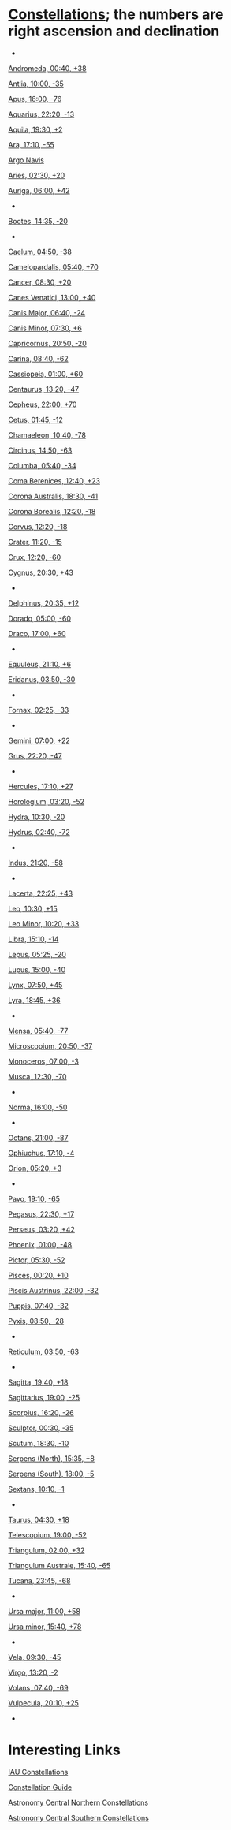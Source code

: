 [Constellations](http://www.handprint.com/ASTRO/connames.html); the numbers are right ascension and declination
===
-

[Andromeda,            00:40, +38](http://www.google.com/imgres?newwindow=1&biw=1024&bih=649&tbs=isz:l&tbm=isch&tbnid=osnYJa_N1dsB-M:&imgrefurl=http://commons.wikimedia.org/wiki/File:Andromeda_constellation_map.png&docid=n2eZJvIKQFe1HM&imgurl=http://upload.wikimedia.org/wikipedia/commons/thumb/5/59/Andromeda_constellation_map.png/1024px-Andromeda_constellation_map.png&w=1024&h=1024&ei=HLsFUqWRDunkyQGxm4DoAQ&zoom=1&ved=1t:3588,r:0,s:0,i:80&iact=rc&page=1&tbnh=197&tbnw=197&start=0&ndsp=15&tx=102&ty=59)

[Antlia,               10:00, -35](http://www.google.com/imgres?newwindow=1&biw=1024&bih=649&tbs=isz:l&tbm=isch&tbnid=NnDEXGx92hNFQM:&imgrefurl=https://commons.wikimedia.org/wiki/File:Antlia_constellation_map.png&docid=e85SWNzLSHO8LM&imgurl=https://upload.wikimedia.org/wikipedia/commons/5/5e/Antlia_constellation_map.png&w=2559&h=2269&ei=zLsFUtmGGLHlyAHC8IBo&zoom=1&ved=1t:3588,r:0,s:0,i:80&iact=rc&page=1&tbnh=186&tbnw=210&start=0&ndsp=14&tx=83&ty=73) 

[Apus,                 16:00, -76](http://www.google.com/imgres?newwindow=1&biw=1024&bih=649&tbs=isz:l&tbm=isch&tbnid=h5ur1cjEtVRQ3M:&imgrefurl=http://commons.wikimedia.org/wiki/File:Apus_constellation_map.png&docid=ilTgdQ5Dzp2r_M&imgurl=http://upload.wikimedia.org/wikipedia/commons/9/94/Apus_constellation_map.png&w=2559&h=2559&ei=W7wFUuiHG4f7yAH5g4C4Aw&zoom=1&ved=1t:3588,r:1,s:0,i:83&iact=rc&page=1&tbnh=184&tbnw=184&start=0&ndsp=15&tx=83&ty=91)

[Aquarius,             22:20, -13](http://www.google.com/imgres?newwindow=1&hl=en&biw=1024&bih=649&tbm=isch&tbnid=QR6l0owdYcwIHM:&imgrefurl=http://commons.wikimedia.org/wiki/File:Aquarius_constellation_map_ru_lite.png&docid=8Il-A_FMnMXiAM&imgurl=http://upload.wikimedia.org/wikipedia/commons/5/56/Aquarius_constellation_map_ru_lite.png&w=2100&h=2100&ei=OZYJUvjOAsKGyAHEq4C4DA&zoom=1&ved=1t:3588,r:1,s:0,i:91&iact=rc&page=1&tbnh=199&tbnw=199&start=0&ndsp=9&tx=89&ty=84)

[Aquila,               19:30, +2](http://www.google.com/imgres?newwindow=1&biw=1024&bih=649&tbs=isz:l&tbm=isch&tbnid=EZy4BpTB5z3bZM:&imgrefurl=http://commons.wikimedia.org/wiki/File:Aquila_constellation_map.png&docid=m4RIZMK-YuVyuM&imgurl=http://upload.wikimedia.org/wikipedia/commons/7/7c/Aquila_constellation_map.png&w=2559&h=2559&ei=Lr0FUr-OE8fSyAG1wYEY&zoom=1&ved=1t:3588,r:0,s:0,i:80&iact=rc&page=1&tbnh=206&tbnw=206&start=0&ndsp=10&tx=96&ty=76)

[Ara,                  17:10, -55](http://www.google.com/imgres?newwindow=1&biw=1024&bih=649&tbs=isz:l&tbm=isch&tbnid=O2ftOJu96felFM:&imgrefurl=http://commons.wikimedia.org/wiki/File:Ara_constellation_map.png&docid=9W2vnOncUFnidM&imgurl=http://upload.wikimedia.org/wikipedia/commons/b/b9/Ara_constellation_map.png&w=1709&h=1989&ei=uL0FUuHgOefWyQGE2IAo&zoom=1&ved=1t:3588,r:1,s:0,i:83&iact=rc&page=1&tbnh=190&tbnw=163&start=0&ndsp=15&tx=50&ty=75)

[Argo Navis                      ](http://www.google.com/imgres?newwindow=1&hl=en&biw=1024&bih=649&tbs=isz:l&tbm=isch&tbnid=UR5aLFG4MNRrXM:&imgrefurl=http://commons.wikimedia.org/wiki/File:Argo_navis_constellation_map.png&docid=nCIof2aNofxyLM&imgurl=http://upload.wikimedia.org/wikipedia/commons/5/57/Argo_navis_constellation_map.png&w=2216&h=2753&ei=pwAMUu6dNuSkyAGYioD4BA&zoom=1&ved=1t:3588,r:9,s:0,i:107&iact=rc&page=1&tbnh=178&tbnw=143&start=0&ndsp=15&tx=60&ty=86)

[Aries,                02:30, +20](http://www.google.com/imgres?newwindow=1&hl=en&biw=1024&bih=649&tbm=isch&tbnid=2dvD4pt1laQV6M:&imgrefurl=http://commons.wikimedia.org/wiki/File:Aries_constellation_map.png&docid=Jka2QD93w7ltyM&imgurl=http://upload.wikimedia.org/wikipedia/commons/5/56/Aries_constellation_map.png&w=2269&h=2299&ei=15YJUu6aKIWmyQGitoHgDA&zoom=1&ved=1t:3588,r:1,s:0,i:91&iact=rc&page=1&tbnh=185&tbnw=183&start=0&ndsp=10&tx=76&ty=101)

[Auriga,               06:00, +42](http://www.google.com/imgres?imgurl=http://upload.wikimedia.org/wikipedia/commons/c/c2/Auriga_constellation_map.png&imgrefurl=http://commons.wikimedia.org/wiki/File:Auriga_constellation_map.png&h=225&w=225&sz=1&tbnid=rZnSEWV1YD97wM:&tbnh=186&tbnw=186&zoom=1&usg=__ZyaV2FlVuE3fJmHZ3wQC9YDyvHw=&docid=aathwIegYFjukM&itg=1&sa=X&ei=lbgFUviOBafF2AXYtoHADg&ved=0CMEBEPwdMAo)

-
[Bootes,               14:35, -20](http://www.google.com/imgres?newwindow=1&biw=1024&bih=649&tbs=isz:l&tbm=isch&tbnid=IlUU0FFN726JpM:&imgrefurl=https://commons.wikimedia.org/wiki/File:Bo%25C3%25B6tes_constellation_map.svg&docid=Fwc9dc7wllNz0M&imgurl=https://upload.wikimedia.org/wikipedia/commons/4/40/Bo%2525C3%2525B6tes_constellation_map.svg&w=2000&h=2573&ei=q78FUtKTD4isyAGK1oHYDw&zoom=1&ved=1t:3588,r:0,s:0,i:80&iact=rc&page=1&tbnh=207&tbnw=161&start=0&ndsp=14&tx=87&ty=101)

-
[Caelum,               04:50, -38](http://www.google.com/imgres?newwindow=1&sa=X&hl=en&biw=1024&bih=649&tbs=isz:l&tbm=isch&tbnid=Y8jlthUgFAeGWM:&imgrefurl=http://commons.wikimedia.org/wiki/File:Caelum_constellation_map.png&docid=YYa84DqFVFWytM&imgurl=http://upload.wikimedia.org/wikipedia/commons/2/2c/Caelum_constellation_map.png&w=2559&h=2269&ei=guQFUrT2FfDYyQGn1YGoAw&zoom=1&ved=1t:3588,r:0,s:0,i:80&iact=rc&page=1&tbnh=185&tbnw=209&start=0&ndsp=15&tx=111&ty=76) 

[Camelopardalis,       05:40, +70](http://www.google.com/imgres?newwindow=1&hl=en&biw=1024&bih=649&tbs=isz:l&tbm=isch&tbnid=8Ytm9SzgXaHnPM:&imgrefurl=http://commons.wikimedia.org/wiki/File:Camelopardalis_constellation_map.png&docid=nMZeKYW26F-uBM&imgurl=http://upload.wikimedia.org/wikipedia/commons/3/3a/Camelopardalis_constellation_map.png&w=2409&h=2699&ei=r-QFUq-iGMm2yAG274DIDw&zoom=1&ved=1t:3588,r:0,s:0,i:80&iact=rc&page=1&tbnh=175&tbnw=156&start=0&ndsp=15&tx=78&ty=69)

[Cancer,               08:30, +20](http://www.google.com/imgres?newwindow=1&hl=en&biw=1024&bih=649&tbm=isch&tbnid=McVdgFcXmy2hfM:&imgrefurl=http://commons.wikimedia.org/wiki/File:Cancer_constellation_map.png&docid=liZp3YzTvLHOmM&imgurl=http://upload.wikimedia.org/wikipedia/commons/4/49/Cancer_constellation_map.png&w=2559&h=2269&ei=W58JUp7LDum4yAHL1YD4Dw&zoom=1&ved=1t:3588,r:2,s:0,i:94&iact=rc&page=1&tbnh=172&tbnw=194&start=0&ndsp=10&tx=73&ty=88) 

[Canes Venatici,       13:00, +40](http://www.google.com/imgres?newwindow=1&hl=en&biw=1024&bih=649&tbs=isz:l&tbm=isch&tbnid=Nsr6jROc3pEASM:&imgrefurl=http://commons.wikimedia.org/wiki/File:Canes_Venatici_constellation_map.png&docid=nFVaEgTGWxSYlM&imgurl=http://upload.wikimedia.org/wikipedia/commons/4/41/Canes_Venatici_constellation_map.png&w=2559&h=1989&ei=_eQFUtCpKsWMygGnk4FA&zoom=1&ved=1t:3588,r:0,s:0,i:80&iact=rc&page=1&tbnh=198&tbnw=255&start=0&ndsp=8&tx=143&ty=101) 

[Canis Major,          06:40, -24](http://www.google.com/imgres?newwindow=1&hl=en&biw=1024&bih=649&tbs=isz:l&tbm=isch&tbnid=Ne75PU1d135X8M:&imgrefurl=http://commons.wikimedia.org/wiki/File:Canis_major_constellation_map.png&docid=qWxwZ2LiLWmXgM&imgurl=http://upload.wikimedia.org/wikipedia/commons/e/e5/Canis_major_constellation_map.png&w=1989&h=1989&ei=6eEGUr70GNHCyAG1voH4Ag&zoom=1&ved=1t:3588,r:0,s:0,i:80&iact=rc&page=1&tbnh=180&tbnw=180&start=0&ndsp=15&tx=70&ty=93) 

[Canis Minor,          07:30,  +6](http://www.google.com/imgres?newwindow=1&hl=en&biw=1024&bih=649&tbs=isz:l&tbm=isch&tbnid=J3vkDVbD-2Jv1M:&imgrefurl=http://commons.wikimedia.org/wiki/File:Canis_minor_constellation_map.png&docid=NXLnJ-yKXUJinM&imgurl=http://upload.wikimedia.org/wikipedia/commons/f/f0/Canis_minor_constellation_map.png&w=1989&h=1989&ei=beUFUu6zMoqEyAGdoIEY&zoom=1&ved=1t:3588,r:0,s:0,i:80&iact=rc&page=1&tbnh=212&tbnw=212&start=0&ndsp=9&tx=121&ty=78) 

[Capricornus,          20:50, -20](http://www.google.com/imgres?newwindow=1&hl=en&biw=1024&bih=649&tbs=isz:l&tbm=isch&tbnid=uKLtog8dwF6bQM:&imgrefurl=http://commons.wikimedia.org/wiki/File:Capricornus_constellation_map.png&docid=vOTu0YN6u2FrLM&imgurl=http://upload.wikimedia.org/wikipedia/commons/b/b4/Capricornus_constellation_map.png&w=2269&h=1989&ei=xbAJUv_oHqeiyAGwzYHYDA&zoom=1&ved=1t:3588,r:0,s:0,i:89&iact=rc&page=1&tbnh=182&tbnw=208&start=0&ndsp=8&tx=100&ty=79) 

[Carina,               08:40, -62](http://www.google.com/imgres?newwindow=1&hl=en&biw=1024&bih=649&tbs=isz:l&tbm=isch&tbnid=tqGcIInLZf3HtM:&imgrefurl=http://commons.wikimedia.org/wiki/File:Carina_constellation_map.png&docid=kkgyosBAhn3n1M&imgurl=http://upload.wikimedia.org/wikipedia/commons/f/f4/Carina_constellation_map.png&w=2559&h=1989&ei=neUFUo_-Ac2FyQHs34CQAw&zoom=1&ved=1t:3588,r:0,s:0,i:80&iact=rc&page=1&tbnh=191&tbnw=246&start=0&ndsp=14&tx=129&ty=68) 

[Cassiopeia,           01:00, +60](http://www.google.com/imgres?newwindow=1&hl=en&biw=1024&bih=649&tbs=isz:l&tbm=isch&tbnid=Fi-ADFoC6UQkZM:&imgrefurl=http://commons.wikimedia.org/wiki/File:Cassiopeia_constellation_map.png&docid=XVnC3QPHuYEkwM&imgurl=http://upload.wikimedia.org/wikipedia/commons/thumb/0/0d/Cassiopeia_constellation_map.png/1024px-Cassiopeia_constellation_map.png&w=1024&h=1024&ei=zOUFUpqSMKK8yAGr7ICIAQ&zoom=1&ved=1t:3588,r:0,s:0,i:80&iact=rc&page=1&tbnh=209&tbnw=209&start=0&ndsp=9&tx=94&ty=87) 

[Centaurus,  	       13:20, -47](http://www.google.com/imgres?newwindow=1&hl=en&biw=1024&bih=649&tbs=isz:l&tbm=isch&tbnid=nvZpNloWuZsVTM:&imgrefurl=http://commons.wikimedia.org/wiki/File:Centaurus_constellation_map.png&docid=P65hsBHLaU8nmM&imgurl=http://upload.wikimedia.org/wikipedia/commons/6/6b/Centaurus_constellation_map.png&w=2559&h=2559&ei=9-UFUqHRDIWIyAHxz4FQ&zoom=1&ved=1t:3588,r:0,s:0,i:80&iact=rc&page=1&tbnh=181&tbnw=181&start=0&ndsp=15&tx=86&ty=64)

[Cepheus,              22:00, +70](http://www.google.com/imgres?newwindow=1&hl=en&biw=1024&bih=649&tbs=isz:l&tbm=isch&tbnid=icKsfiFl-2L-uM:&imgrefurl=http://commons.wikimedia.org/wiki/File:Cepheus_constellation_map.png&docid=sC3fTt2GUEvjrM&imgurl=http://upload.wikimedia.org/wikipedia/commons/6/69/Cepheus_constellation_map.png&w=2559&h=3119&ei=auMGUv7yJpD-2QXJpIC4Cw&zoom=1&ved=1t:3588,r:0,s:0,i:80&iact=rc&page=1&tbnh=184&tbnw=151&start=0&ndsp=15&tx=70&ty=75) 

[Cetus,                01:45, -12](http://www.google.com/imgres?newwindow=1&hl=en&biw=1024&bih=649&tbs=isz:l&tbm=isch&tbnid=fuvLmSqwEs-MDM:&imgrefurl=http://commons.wikimedia.org/wiki/File:Cetus_constellation_map.png&docid=2hkHQ92Kkj2T7M&imgurl=http://upload.wikimedia.org/wikipedia/commons/1/16/Cetus_constellation_map.png&w=2559&h=2049&ei=G-YFUuzPIIuAygH43IDAAg&zoom=1&ved=1t:3588,r:0,s:0,i:80&iact=rc&page=1&tbnh=191&tbnw=239&start=0&ndsp=12&tx=102&ty=56) 

[Chamaeleon, 	       10:40, -78](http://www.google.com/imgres?newwindow=1&hl=en&biw=1024&bih=649&tbs=isz:l&tbm=isch&tbnid=PyMN3MmrReG_tM:&imgrefurl=http://commons.wikimedia.org/wiki/File:Chamaeleon_constellation_map.png&docid=QdUE8YitPIPwCM&imgurl=http://upload.wikimedia.org/wikipedia/commons/1/16/Chamaeleon_constellation_map.png&w=1789&h=1419&ei=ReYFUoiAI4KMygHOyYGQAQ&zoom=1&ved=1t:3588,r:0,s:0,i:80&iact=rc&page=1&tbnh=179&tbnw=226&start=0&ndsp=13&tx=95&ty=77) 

[Circinus,             14:50, -63](http://www.google.com/imgres?newwindow=1&hl=en&biw=1024&bih=649&tbs=isz:l&tbm=isch&tbnid=wlTMWKCbsa0eOM:&imgrefurl=http://commons.wikimedia.org/wiki/File:Circinus_constellation_map.png&docid=4XjdivfzsxV5FM&imgurl=http://upload.wikimedia.org/wikipedia/commons/6/6a/Circinus_constellation_map.png&w=1789&h=1989&ei=auYFUvDkEKLiyAG0x4DQDw&zoom=1&ved=1t:3588,r:0,s:0,i:80&iact=rc&page=1&tbnh=189&tbnw=170&start=0&ndsp=13&tx=75&ty=80)   

[Columba,              05:40, -34](http://www.google.com/imgres?newwindow=1&hl=en&biw=1024&bih=649&tbs=isz:l&tbm=isch&tbnid=XIJRrs0u4xciFM:&imgrefurl=http://commons.wikimedia.org/wiki/File:Columba_constellation_map.png&docid=1OpFHP-uP4tQ0M&imgurl=http://upload.wikimedia.org/wikipedia/commons/1/11/Columba_constellation_map.png&w=1789&h=1709&ei=juYFUpyDEKqdyQGN6oDADw&zoom=1&ved=1t:3588,r:0,s:0,i:80&iact=rc&page=1&tbnh=197&tbnw=207&start=0&ndsp=14&tx=75&ty=83)

[Coma Berenices, 	   12:40, +23](http://www.google.com/imgres?newwindow=1&hl=en&biw=1024&bih=649&tbs=isz:l&tbm=isch&tbnid=eQitl7PPyUCvEM:&imgrefurl=http://commons.wikimedia.org/wiki/File:Coma_Berenices_constellation_map.png&docid=UqdvERWxi8CixM&imgurl=http://upload.wikimedia.org/wikipedia/commons/5/55/Coma_Berenices_constellation_map.png&w=2099&h=1759&ei=suYFUq_sGaGbygG3i4Bo&zoom=1&ved=1t:3588,r:0,s:0,i:80&iact=rc&page=1&tbnh=188&tbnw=225&start=0&ndsp=14&tx=79&ty=94)  

[Corona Australis,     18:30, -41](http://www.google.com/imgres?newwindow=1&hl=en&biw=1024&bih=649&tbs=isz:l&tbm=isch&tbnid=i_VT6yZh3NsjpM:&imgrefurl=http://commons.wikimedia.org/wiki/File:Corona_Australis_constellation_map.png&docid=-RrJRkIJI9hQjM&imgurl=http://upload.wikimedia.org/wikipedia/commons/d/da/Corona_Australis_constellation_map.png&w=1789&h=1559&ei=5eYFUsuANYrIyAH2g4HYDw&zoom=1&ved=1t:3588,r:0,s:0,i:80&iact=rc&page=1&tbnh=179&tbnw=205&start=0&ndsp=14&tx=100&ty=60)  

[Corona Borealis, 	   12:20, -18](http://www.google.com/imgres?newwindow=1&hl=en&biw=1024&bih=649&tbs=isz:l&tbm=isch&tbnid=dugISII4izZ2rM:&imgrefurl=http://commons.wikimedia.org/wiki/File:Corona_borealis_constellation_map.png&docid=dhuzZUFrLwqqHM&imgurl=http://upload.wikimedia.org/wikipedia/commons/c/c8/Corona_borealis_constellation_map.png&w=1789&h=1419&ei=EecFUsv6BKiQyAGuzoFg&zoom=1&ved=1t:3588,r:0,s:0,i:80&iact=rc&page=1&tbnh=190&tbnw=239&start=0&ndsp=14&tx=129&ty=65) 

[Corvus,               12:20, -18](http://www.google.com/imgres?newwindow=1&hl=en&biw=1024&bih=649&tbs=isz:l&tbm=isch&tbnid=kCmP_NX3gwRIJM:&imgrefurl=https://commons.wikimedia.org/wiki/File:Corvus_constellation_map.png&docid=gjwuzm6hlxtUSM&imgurl=https://upload.wikimedia.org/wikipedia/commons/5/5e/Corvus_constellation_map.png&w=2559&h=1709&ei=POcFUtLuIfD8yAGGsICYAQ&zoom=1&ved=1t:3588,r:0,s:0,i:80&iact=rc&page=1&tbnh=169&tbnw=254&start=0&ndsp=13&tx=134&ty=67) 

[Crater,               11:20, -15](http://www.google.com/imgres?newwindow=1&hl=en&biw=1024&bih=649&tbs=isz:l&tbm=isch&tbnid=KeJJXlyu3UDgUM:&imgrefurl=http://commons.wikimedia.org/wiki/File:Crater_constellation_map.png&docid=0OrgY-cxTwiZsM&imgurl=http://upload.wikimedia.org/wikipedia/commons/f/f4/Crater_constellation_map.png&w=1789&h=1709&ei=ZOcFUs-fD9P3yAHg8IHgAQ&zoom=1&ved=1t:3588,r:0,s:0,i:80&iact=rc&page=1&tbnh=186&tbnw=195&start=0&ndsp=12&tx=90&ty=69)   

[Crux,                 12:20, -60](http://www.google.com/imgres?newwindow=1&hl=en&biw=1024&bih=649&tbs=isz:l&tbm=isch&tbnid=lWJZhpjz7jm7LM:&imgrefurl=http://commons.wikimedia.org/wiki/File:Crux_constellation_map.png&docid=cnWHEk4L0TRrWM&imgurl=http://upload.wikimedia.org/wikipedia/commons/e/e3/Crux_constellation_map.png&w=900&h=950&ei=iucFUtytJIORygH1nYEI&zoom=1&ved=1t:3588,r:0,s:0,i:80&iact=rc&page=1&tbnh=199&tbnw=188&start=0&ndsp=14&tx=89&ty=74)   

[Cygnus,               20:30, +43](http://www.google.com/imgres?imgurl=http://www.cygnus-books.co.uk/magazine/wp-content/uploads/2012/10/Cygnus.jpg&imgrefurl=http://www.cygnus-books.co.uk/magazine/tag/cygnus-review-2/&h=917&w=1317&sz=662&tbnid=CgCm73M66po0TM:&tbnh=93&tbnw=133&zoom=1&usg=__IASpbpZkVHpITjEYbsB8yFgA2XE=&docid=ME5pbHZbk7G9yM&sa=X&ei=qbIFUvHgJaK72AWLpYCYCQ&ved=0CKkBEP4dMA0#imgdii=CgCm73M66po0TM%3A%3Brrw3qKwqb-pb1M%3BCgCm73M66po0TM%3A) 	 

-

[Delphinus,            20:35, +12](http://www.google.com/imgres?newwindow=1&sa=X&hl=en&biw=1024&bih=649&tbs=isz:l&tbm=isch&tbnid=0FzKyoyuIni1QM:&imgrefurl=http://commons.wikimedia.org/wiki/File:Delphinus_constellation_map.png&docid=hsLptbHLmkZF-M&imgurl=http://upload.wikimedia.org/wikipedia/commons/4/49/Delphinus_constellation_map.png&w=1989&h=1989&ei=K98GUqOUGeOF2gWZ5IHgBQ&zoom=1&ved=1t:3588,r:0,s:0,i:80&iact=rc&page=1&tbnh=202&tbnw=202&start=0&ndsp=14&tx=106&ty=82)

[Dorado,               05:00, -60](http://www.google.com/imgres?newwindow=1&hl=en&biw=1024&bih=649&tbs=isz:l&tbm=isch&tbnid=F-s9f5RSxMR7AM:&imgrefurl=http://commons.wikimedia.org/wiki/File:Dorado_constellation_map.png&docid=tjyd94YysxQf7M&imgurl=http://upload.wikimedia.org/wikipedia/commons/5/50/Dorado_constellation_map.png&w=1789&h=2269&ei=WN8GUtnlMIb12wXu0oDwAg&zoom=1&ved=1t:3588,r:0,s:0,i:80&iact=rc&page=1&tbnh=202&tbnw=159&start=0&ndsp=14&tx=65&ty=103)

[Draco,                17:00, +60](http://www.google.com/imgres?newwindow=1&hl=en&biw=1024&bih=649&tbs=isz:l&tbm=isch&tbnid=Q4UGZAVb3uefXM:&imgrefurl=http://commons.wikimedia.org/wiki/File:Draco_constellation_map_ru_lite.png&docid=ZCZ-02k-_sSMDM&imgurl=http://upload.wikimedia.org/wikipedia/commons/f/f6/Draco_constellation_map_ru_lite.png&w=2100&h=2100&ei=ed8GUp_yE-reyAGLkYDQBg&zoom=1&ved=1t:3588,r:0,s:0,i:80&iact=rc&page=1&tbnh=208&tbnw=208&start=0&ndsp=13&tx=102&ty=81)  

-

[Equuleus,             21:10,  +6](http://www.google.com/imgres?newwindow=1&hl=en&biw=1024&bih=649&tbs=isz:l&tbm=isch&tbnid=joOoe0jUtmDZTM:&imgrefurl=http://commons.wikimedia.org/wiki/File:Equuleus_constellation_map.png&docid=4YLGqz3kwfDaPM&imgurl=http://upload.wikimedia.org/wikipedia/commons/d/d6/Equuleus_constellation_map.png&w=1789&h=1989&ei=3eQGUo3VIZKByQGvk4GYAg&zoom=1&ved=1t:3588,r:0,s:0,i:80&iact=rc&page=1&tbnh=178&tbnw=160&start=0&ndsp=15&tx=68&ty=70)

[Eridanus,             03:50, -30](http://www.google.com/imgres?newwindow=1&hl=en&biw=1024&bih=649&tbs=isz:l&tbm=isch&tbnid=LyOCm3LB8VQvLM:&imgrefurl=http://commons.wikimedia.org/wiki/File:Eridanus_constellation_map.png&docid=obycN1ZAgSPr6M&imgurl=http://upload.wikimedia.org/wikipedia/commons/2/28/Eridanus_constellation_map.png&w=2559&h=3119&ei=BOUGUvHNH8jhyQGNm4GwDw&zoom=1&ved=1t:3588,r:0,s:0,i:80&iact=rc&page=1&tbnh=186&tbnw=152&start=0&ndsp=15&tx=65&ty=83)   

-

[Fornax,               02:25, -33](http://www.google.com/imgres?newwindow=1&hl=en&biw=1024&bih=649&tbs=isz:l&tbm=isch&tbnid=NADNQrBOcWA5bM:&imgrefurl=http://commons.wikimedia.org/wiki/File:Fornax_constellation_map.png&docid=tk1iDzLO-DgftM&imgurl=http://upload.wikimedia.org/wikipedia/commons/5/5c/Fornax_constellation_map.png&w=2559&h=1709&ei=XeUGUu_mNaPuyAHv2oFQ&zoom=1&ved=1t:3588,r:0,s:0,i:80&iact=rc&page=1&tbnh=178&tbnw=267&start=0&ndsp=15&tx=115&ty=83)   

-

[Gemini,               07:00, +22](http://www.google.com/imgres?newwindow=1&sa=X&hl=en&biw=1024&bih=649&tbs=isz:l&tbm=isch&tbnid=Cg1N7I_bXNaV7M:&imgrefurl=http://commons.wikimedia.org/wiki/File:Gemini_constellation_map_ru_lite.png&docid=WUYlQAWrWsYiaM&imgurl=http://upload.wikimedia.org/wikipedia/commons/3/39/Gemini_constellation_map_ru_lite.png&w=2100&h=2100&ei=PKAJUqj0NImayAH7zIHIDA&zoom=1&ved=1t:3588,r:0,s:0,i:89&iact=rc&page=1&tbnh=196&tbnw=196&start=0&ndsp=10&tx=108&ty=66)

[Grus,                 22:20, -47](http://www.google.com/imgres?newwindow=1&hl=en&biw=1024&bih=649&tbs=isz:l&tbm=isch&tbnid=VaETi36cWrxjCM:&imgrefurl=http://commons.wikimedia.org/wiki/File:Grus_constellation_map.png&docid=RedfoZarh5gKdM&imgurl=http://upload.wikimedia.org/wikipedia/commons/thumb/c/c5/Grus_constellation_map.png/1024px-Grus_constellation_map.png&w=1024&h=1024&ei=j-UGUvm6G-SQyAGT7oDgDw&zoom=1&ved=1t:3588,r:0,s:0,i:80&iact=rc&page=1&tbnh=189&tbnw=189&start=0&ndsp=13&tx=104&ty=61)  

-

[Hercules,             17:10, +27](http://www.google.com/imgres?um=1&newwindow=1&sa=X&hl=en&biw=1024&bih=649&tbs=isz:l&tbm=isch&tbnid=8VLbl2IFbFMlkM:&imgrefurl=http://commons.wikimedia.org/wiki/File:Hercules_constellation_map-ar.png&docid=5e74PiIpU-xtFM&imgurl=http://upload.wikimedia.org/wikipedia/commons/3/3c/Hercules_constellation_map-ar.png&w=2559&h=2839&ei=6NkLUqayJ-OiyAHRmYCYBQ&zoom=1&ved=1t:3588,r:0,s:0,i:89&iact=rc&page=1&tbnh=193&tbnw=174&start=0&ndsp=10&tx=90&ty=67)

[Horologium,           03:20, -52](http://www.google.com/imgres?newwindow=1&hl=en&biw=1024&bih=649&tbs=isz:l&tbm=isch&tbnid=1QNs583vSUc8TM:&imgrefurl=http://commons.wikimedia.org/wiki/File:Horologium_constellation_map_ru_lite.png&docid=z7WGM5hVmL1IbM&imgurl=http://upload.wikimedia.org/wikipedia/commons/a/a6/Horologium_constellation_map_ru_lite.png&w=2100&h=2100&ei=svoLUu2LM5T9yAG9x4Fg&zoom=1&ved=1t:3588,r:1,s:0,i:83&iact=rc&page=1&tbnh=191&tbnw=191&start=0&ndsp=15&tx=88&ty=81)

[Hydra,                10:30, -20](http://www.google.com/imgres?newwindow=1&hl=en&biw=1024&bih=649&tbs=isz:l&tbm=isch&tbnid=kfnRW1e8TKRauM:&imgrefurl=http://commons.wikimedia.org/wiki/File:Hydra_constellation_map.png&docid=a4xJG_BcK_v4MM&imgurl=http://upload.wikimedia.org/wikipedia/commons/e/ee/Hydra_constellation_map.png&w=2559&h=1419&ei=5voLUtzfC8qiyAGdh4DgBg&zoom=1&ved=1t:3588,r:0,s:0,i:89&iact=rc&page=1&tbnh=167&tbnw=302&start=0&ndsp=8&tx=131&ty=72)

[Hydrus,               02:40, -72](http://www.google.com/imgres?newwindow=1&hl=en&biw=1024&bih=649&tbs=isz:l&tbm=isch&tbnid=Q1lYZ4dZhqUbwM:&imgrefurl=http://eo.m.wikipedia.org/wiki/Dosiero:Hydrus_constellation_map.png&docid=HX3DsG1rkWwjyM&itg=1&imgurl=http://upload.wikimedia.org/wikipedia/commons/3/36/Hydrus_constellation_map.png&w=1989&h=2269&ei=M_sLUsKmMoT8yAH1r4CADg&zoom=1&ved=1t:3588,r:3,s:0,i:89&iact=rc&page=1&tbnh=180&tbnw=158&start=0&ndsp=14&tx=83&ty=64)

-

[Indus,                21:20, -58](http://www.google.com/imgres?newwindow=1&hl=en&biw=1024&bih=649&tbs=isz:l&tbm=isch&tbnid=Zy2Y0Py8SxJJUM:&imgrefurl=http://commons.wikimedia.org/wiki/File:Indus_constellation_map_ru_lite.png&docid=SR0iCwC7jEvm5M&imgurl=http://upload.wikimedia.org/wikipedia/commons/0/04/Indus_constellation_map_ru_lite.png&w=2100&h=2100&ei=a_sLUuPABobhyQHlsYHoDw&zoom=1&ved=1t:3588,r:0,s:0,i:80&iact=rc&page=1&tbnh=191&tbnw=191&start=0&ndsp=14&tx=70&ty=60)

-

[Lacerta,              22:25, +43](http://www.google.com/imgres?newwindow=1&hl=en&biw=1024&bih=649&tbs=isz:l&tbm=isch&tbnid=1N3DwFiKC-xFeM:&imgrefurl=http://commons.wikimedia.org/wiki/File:Lacerta_constellation_map.png&docid=GbIMfxrnWfxX1M&imgurl=http://upload.wikimedia.org/wikipedia/commons/6/6e/Lacerta_constellation_map.png&w=1789&h=2559&ei=1PsLUomeI4WqyQGt0YCQBw&zoom=1&ved=1t:3588,r:0,s:0,i:80&iact=rc&page=1&tbnh=189&tbnw=132&start=0&ndsp=13&tx=62&ty=71)

[Leo,                  10:30, +15](http://www.google.com/imgres?newwindow=1&hl=en&biw=1024&bih=649&tbs=isz:l&tbm=isch&tbnid=diZf1ZN5Xmfl7M:&imgrefurl=http://en.academic.ru/dic.nsf/enwiki/1060346&docid=RlHcCOPWnwrnhM&imgurl=http://en.academic.ru/pictures/enwiki/76/Leo_constellation_map.png&w=2559&h=1989&ei=B_wLUu6BE4moyAG8mYCIDQ&zoom=1&ved=1t:3588,r:2,s:0,i:95&iact=rc&page=1&tbnh=198&tbnw=255&start=0&ndsp=8&tx=107&ty=92)

[Leo Minor,            10:20, +33](http://www.google.com/imgres?newwindow=1&hl=en&biw=1024&bih=649&tbs=isz:l&tbm=isch&tbnid=Dbe7jvHVDghI5M:&imgrefurl=http://commons.wikimedia.org/wiki/File:Leo_Minor_constellation_map.png&docid=d9fxQzScRSj2IM&imgurl=http://upload.wikimedia.org/wikipedia/commons/3/3d/Leo_Minor_constellation_map.png&w=1789&h=1989&ei=V_wLUtHvOubkyQGnwYEI&zoom=1&ved=1t:3588,r:0,s:0,i:85&iact=rc&page=1&tbnh=186&tbnw=167&start=0&ndsp=8&tx=83&ty=68)

[Libra,                15:10, -14](http://www.google.com/imgres?newwindow=1&hl=en&biw=1024&bih=649&tbs=isz:l&tbm=isch&tbnid=3rz3mpPZlsctOM:&imgrefurl=http://commons.wikimedia.org/wiki/File:Libra_constellation_map_ru_lite.png&docid=AIbAodd7hZiTxM&imgurl=http://upload.wikimedia.org/wikipedia/commons/9/97/Libra_constellation_map_ru_lite.png&w=2100&h=2100&ei=h_wLUq-TOOW6yAGcrICgCA&zoom=1&ved=1t:3588,r:0,s:0,i:89&iact=rc&page=1&tbnh=180&tbnw=180&start=0&ndsp=8&tx=84&ty=66)

[Lepus,                05:25, -20](http://www.google.com/imgres?newwindow=1&hl=en&biw=1024&bih=649&tbs=isz:l&tbm=isch&tbnid=OstOh_PBG1Sd2M:&imgrefurl=http://commons.wikimedia.org/wiki/File:Lepus_constellation_map.png&docid=7YedjvloS7LD0M&imgurl=http://upload.wikimedia.org/wikipedia/commons/a/a9/Lepus_constellation_map.png&w=1789&h=1709&ei=Tv0LUs6UD4igyAHqiIGQCQ&zoom=1&ved=1t:3588,r:0,s:0,i:87&iact=rc&page=1&tbnh=182&tbnw=191&start=0&ndsp=10&tx=110&ty=90)

[Lupus,                15:00, -40](http://www.google.com/imgres?newwindow=1&hl=en&biw=1024&bih=649&tbs=isz:l&tbm=isch&tbnid=Fzge4nF5cXYI1M:&imgrefurl=http://commons.wikimedia.org/wiki/File:Lupus_constellation_map_ru_lite.png&docid=JO-cO0gwdCOFxM&imgurl=http://upload.wikimedia.org/wikipedia/commons/4/42/Lupus_constellation_map_ru_lite.png&w=1740&h=2343&ei=e_0LUqeCAquyygHKyoHICg&zoom=1&ved=1t:3588,r:0,s:0,i:89&iact=rc&page=1&tbnh=182&tbnw=135&start=0&ndsp=10&tx=74&ty=78)

[Lynx,                 07:50, +45](http://www.google.com/imgres?newwindow=1&hl=en&biw=1024&bih=649&tbs=isz:l&tbm=isch&tbnid=_T2_rSj8ykWhKM:&imgrefurl=http://commons.wikimedia.org/wiki/File:Lynx_constellation_map.png&docid=CFZTEDOl8xOa8M&imgurl=http://upload.wikimedia.org/wikipedia/commons/5/5a/Lynx_constellation_map.png&w=2559&h=2559&ei=qP0LUsqaGoj4yQHikYDwDw&zoom=1&ved=1t:3588,r:1,s:0,i:92&iact=rc&page=1&tbnh=179&tbnw=179&start=0&ndsp=9&tx=114&ty=80)

[Lyra,                 18:45, +36](http://www.google.com/imgres?newwindow=1&hl=en&biw=1024&bih=649&tbs=isz:l&tbm=isch&tbnid=zn4FAxUpEJ_PyM:&imgrefurl=http://commons.wikimedia.org/wiki/File:Lyra_constellation_map.png&docid=HzuMK3viuHlRiM&imgurl=http://upload.wikimedia.org/wikipedia/commons/2/29/Lyra_constellation_map.png&w=1789&h=2409&ei=0P0LUo-6L8bhyQHkq4GIAg&zoom=1&ved=1t:3588,r:0,s:0,i:89&iact=rc&page=1&tbnh=205&tbnw=152&start=0&ndsp=10&tx=65&ty=87)

-

[Mensa,                05:40, -77](http://www.google.com/imgres?newwindow=1&hl=en&biw=1024&bih=649&tbs=isz:l&tbm=isch&tbnid=EhCjxSOYzuFdrM:&imgrefurl=http://commons.wikimedia.org/wiki/File:Mensa_constellation_map_ru_lite.png&docid=y5l40ORtMslk7M&imgurl=http://upload.wikimedia.org/wikipedia/commons/d/da/Mensa_constellation_map_ru_lite.png&w=2100&h=2100&ei=-_0LUp3oNKWYyAGR94CoCQ&zoom=1&ved=1t:3588,r:0,s:0,i:80&iact=rc&page=1&tbnh=190&tbnw=190&start=0&ndsp=14&tx=104&ty=63)

[Microscopium,         20:50, -37](http://www.google.com/imgres?newwindow=1&hl=en&biw=1024&bih=649&tbs=isz:l&tbm=isch&tbnid=7WJFvs4vmjn9yM:&imgrefurl=http://commons.wikimedia.org/wiki/File:Microscopium_constellation_map.png&docid=-LD_aas0K8KGLM&imgurl=http://upload.wikimedia.org/wikipedia/commons/8/8c/Microscopium_constellation_map.png&w=1789&h=2269&ei=L_4LUs-OCciQyQHg6YDIAw&zoom=1&ved=1t:3588,r:0,s:0,i:80&iact=rc&page=1&tbnh=187&tbnw=147&start=0&ndsp=14&tx=79&ty=52)

[Monoceros,            07:00,  -3](http://www.google.com/imgres?newwindow=1&hl=en&biw=1024&bih=649&tbs=isz:l&tbm=isch&tbnid=Pz6_T5T0RwFShM:&imgrefurl=http://commons.wikimedia.org/wiki/File:Monoceros_constellation_map_ru_lite.png&docid=DETQRG9p_iRMTM&imgurl=http://upload.wikimedia.org/wikipedia/commons/d/d6/Monoceros_constellation_map_ru_lite.png&w=2100&h=2100&ei=ZP4LUrKRBMvyyAHx2YGYBg&zoom=1&ved=1t:3588,r:2,s:0,i:86&iact=rc&page=1&tbnh=180&tbnw=180&start=0&ndsp=15&tx=101&ty=61)

[Musca,                12:30, -70](http://www.google.com/imgres?newwindow=1&hl=en&biw=1024&bih=649&tbs=isz:l&tbm=isch&tbnid=AoZhFUiAwCDqMM:&imgrefurl=http://commons.wikimedia.org/wiki/File:Musca_constellation_map.png&docid=CFaeEIF1RaZTlM&imgurl=http://upload.wikimedia.org/wikipedia/commons/2/21/Musca_constellation_map.png&w=1789&h=1419&ei=nv4LUrLmCaGGyAGFnoGQCA&zoom=1&ved=1t:3588,r:0,s:0,i:80&iact=rc&page=1&tbnh=181&tbnw=228&start=0&ndsp=15&tx=95&ty=77)

-
	 
[Norma,                16:00, -50](http://www.google.com/imgres?newwindow=1&hl=en&biw=1024&bih=649&tbs=isz:l&tbm=isch&tbnid=9zjs5ECLq63x-M:&imgrefurl=http://commons.wikimedia.org/wiki/File:Norma_constellation_map.png&docid=FzE2c8UgkXh0GM&imgurl=http://upload.wikimedia.org/wikipedia/commons/8/87/Norma_constellation_map.png&w=2269&h=1989&ei=1v4LUuqfG-aNygGEkoDgDA&zoom=1&ved=1t:3588,r:0,s:0,i:80&iact=rc&page=1&tbnh=182&tbnw=208&start=0&ndsp=14&tx=89&ty=82)

-

[Octans,               21:00, -87](http://www.google.com/imgres?newwindow=1&hl=en&biw=1024&bih=649&tbs=isz:l&tbm=isch&tbnid=mi2RkLC37tNU2M:&imgrefurl=http://commons.wikimedia.org/wiki/File:Octans_constellation_map.png&docid=9WNDmtTViozpoM&imgurl=http://upload.wikimedia.org/wikipedia/commons/7/79/Octans_constellation_map.png&w=1789&h=2269&ei=_f4LUq_OEOGzyAHc9oCIDQ&zoom=1&ved=1t:3588,r:0,s:0,i:80&iact=rc&page=1&tbnh=180&tbnw=142&start=0&ndsp=15&tx=61&ty=64)

[Ophiuchus,            17:10,  -4](http://www.google.com/imgres?newwindow=1&hl=en&biw=1024&bih=649&tbs=isz:l&tbm=isch&tbnid=sgJet0_2JRyHXM:&imgrefurl=http://commons.wikimedia.org/wiki/File:Ophiuchus_constellation_map.png&docid=VAhAGqKKVh3hhM&imgurl=http://upload.wikimedia.org/wikipedia/commons/b/bc/Ophiuchus_constellation_map.png&w=2269&h=2559&ei=Iv8LUoT2E-TuyAHihoCQDw&zoom=1&ved=1t:3588,r:1,s:0,i:83&iact=rc&page=1&tbnh=184&tbnw=163&start=0&ndsp=14&tx=78&ty=73)

[Orion,                05:20,  +3](http://www.google.com/imgres?newwindow=1&hl=en&biw=1024&bih=649&tbs=isz:l&tbm=isch&tbnid=dxnVLuHO0DOSyM:&imgrefurl=http://commons.wikimedia.org/wiki/File:Orion_constellation_map.png&docid=4dpY6HPpOWXyvM&imgurl=http://upload.wikimedia.org/wikipedia/commons/5/5d/Orion_constellation_map.png&w=2559&h=2639&ei=SP8LUtbEG-j8yAHS-oDoBg&zoom=1&ved=1t:3588,r:0,s:0,i:89&iact=rc&page=1&tbnh=176&tbnw=171&start=0&ndsp=10&tx=72&ty=71)

-

[Pavo,                 19:10, -65](http://www.google.com/imgres?newwindow=1&hl=en&biw=1024&bih=649&tbs=isz:l&tbm=isch&tbnid=fTn3eHgA5lIVEM:&imgrefurl=http://commons.wikimedia.org/wiki/File:Pavo_constellation_map.png&docid=GCIg1RA8iiWj7M&imgurl=http://upload.wikimedia.org/wikipedia/commons/c/cb/Pavo_constellation_map.png&w=2559&h=1709&ei=bP8LUovCGaPSyAHb3oGQBA&zoom=1&ved=1t:3588,r:0,s:0,i:80&iact=rc&page=1&tbnh=182&tbnw=273&start=0&ndsp=13&tx=136&ty=73)

[Pegasus,              22:30, +17](http://www.google.com/imgres?newwindow=1&hl=en&biw=1024&bih=649&tbs=isz:l&tbm=isch&tbnid=jjGxLZEENT2aJM:&imgrefurl=http://commons.wikimedia.org/wiki/File:Pegasus_constellation_map_ru_lite.png&docid=pkYv7ZsGYwZwqM&imgurl=http://upload.wikimedia.org/wikipedia/commons/thumb/9/9b/Pegasus_constellation_map_ru_lite.png/1155px-Pegasus_constellation_map_ru_lite.png&w=1155&h=1024&ei=lv8LUsurIMfuyAG984HwDg&zoom=1&ved=1t:3588,r:9,s:0,i:116&iact=rc&page=2&tbnh=188&tbnw=212&start=9&ndsp=17&tx=96&ty=54)

[Perseus,              03:20, +42](http://www.google.com/imgres?newwindow=1&hl=en&biw=1024&bih=649&tbs=isz:l&tbm=isch&tbnid=ph1XPESAx9lzeM:&imgrefurl=http://commons.wikimedia.org/wiki/File:Perseus_constellation_map.png&docid=_ANLgPb-OzZ7SM&imgurl=http://upload.wikimedia.org/wikipedia/commons/0/09/Perseus_constellation_map.png&w=2559&h=2559&ei=2P8LUvH9IemCygHNi4DIAQ&zoom=1&ved=1t:3588,r:0,s:0,i:89&iact=rc&page=1&tbnh=181&tbnw=181&start=0&ndsp=10&tx=68&ty=87)

[Phoenix,              01:00, -48](http://www.google.com/imgres?newwindow=1&hl=en&biw=1024&bih=649&tbs=isz:l&tbm=isch&tbnid=MsaBdp1pGFk3gM:&imgrefurl=http://commons.wikimedia.org/wiki/File:Phoenix_constellation_map.png&docid=gnQ98tmvu-LcyM&imgurl=http://upload.wikimedia.org/wikipedia/commons/1/18/Phoenix_constellation_map.png&w=2559&h=1709&ei=AwAMUtmlGYKsyAGJlIGACg&zoom=1&ved=1t:3588,r:0,s:0,i:88&iact=rc&page=1&tbnh=170&tbnw=255&start=0&ndsp=8&tx=110&ty=75)

[Pictor,               05:30, -52](http://www.google.com/imgres?newwindow=1&hl=en&biw=1024&bih=649&tbs=isz:l&tbm=isch&tbnid=j3Qwf9jKTB4q3M:&imgrefurl=http://commons.wikimedia.org/wiki/File:Pictor_constellation_map.png&docid=JClDa9OCq-EeIM&imgurl=http://upload.wikimedia.org/wikipedia/commons/0/05/Pictor_constellation_map.png&w=1789&h=1849&ei=KgAMUrDsB7CgyAHI94HIAg&zoom=1&ved=1t:3588,r:0,s:0,i:80&iact=rc&page=1&tbnh=164&tbnw=159&start=0&ndsp=15&tx=95&ty=64)

[Pisces,               00:20, +10](http://www.google.com/imgres?newwindow=1&hl=en&biw=1024&bih=649&tbs=isz:l&tbm=isch&tbnid=QiDz4sIhKLdaVM:&imgrefurl=http://commons.wikimedia.org/wiki/File:Pisces_constellation_map.png&docid=aLkoThiGTL4VzM&imgurl=http://upload.wikimedia.org/wikipedia/commons/d/d5/Pisces_constellation_map.png&w=2559&h=2559&ei=VQAMUu23FImayAHM24Bw&zoom=1&ved=1t:3588,r:0,s:0,i:89&iact=rc&page=1&tbnh=184&tbnw=184&start=0&ndsp=8&tx=71&ty=75)

[Piscis Austrinus,     22:00, -32](http://www.google.com/imgres?newwindow=1&hl=en&biw=1024&bih=649&tbs=isz:l&tbm=isch&tbnid=p47yMaC5G5_vmM:&imgrefurl=http://commons.wikimedia.org/wiki/File:Piscis_Austrinus_constellation_map.png&docid=DuDKooJ6uUj-cM&imgurl=http://upload.wikimedia.org/wikipedia/commons/9/90/Piscis_Austrinus_constellation_map.png&w=1789&h=1419&ei=fAAMUo3oHo6MyAHrnoC4Ag&zoom=1&ved=1t:3588,r:0,s:0,i:80&iact=rc&page=1&tbnh=174&tbnw=219&start=0&ndsp=12&tx=99&ty=62)

[Puppis,               07:40, -32](http://www.google.com/imgres?newwindow=1&hl=en&biw=1024&bih=649&tbs=isz:l&tbm=isch&tbnid=IQsycpxfRrzImM:&imgrefurl=http://astronomycentral.co.uk/northern-hemisphere-constellation-maps/&docid=RzEB6UGwCpQM_M&imgurl=http://astronomycentral.co.uk/wp-content/uploads/2010/01/Puppis_constellation_map.png&w=2559&h=3409&ei=pwAMUu6dNuSkyAGYioD4BA&zoom=1&ved=1t:3588,r:0,s:0,i:80&iact=rc&page=1&tbnh=188&tbnw=141&start=0&ndsp=15&tx=58&ty=84)

[Pyxis,                08:50, -28](http://www.google.com/imgres?newwindow=1&hl=en&biw=1024&bih=649&tbs=isz:l&tbm=isch&tbnid=EZnl_BACjZdo8M:&imgrefurl=http://commons.wikimedia.org/wiki/File:Pyxis_constellation_map.png&docid=0trokGnbx4aVFM&imgurl=http://upload.wikimedia.org/wikipedia/commons/c/cc/Pyxis_constellation_map.png&w=1789&h=1989&ei=ywEMUoXpDeTXygH774GYDQ&zoom=1&ved=1t:3588,r:0,s:0,i:80&iact=rc&page=1&tbnh=190&tbnw=171&start=0&ndsp=15&tx=77&ty=78)

-

[Reticulum,            03:50, -63](http://www.google.com/imgres?newwindow=1&hl=en&biw=1024&bih=649&tbs=isz:l&tbm=isch&tbnid=twMFDAFAAlKwHM:&imgrefurl=http://commons.wikimedia.org/wiki/File:Reticulum_constellation_map.png&docid=XbOQSAV_d0W-wM&imgurl=http://upload.wikimedia.org/wikipedia/commons/3/3e/Reticulum_constellation_map.png&w=1789&h=2559&ei=gQIMUsSyNq-WyAGG4YDACA&zoom=1&ved=1t:3588,r:0,s:0,i:80&iact=rc&page=1&tbnh=192&tbnw=134&start=0&ndsp=16&tx=76&ty=73)

-

[Sagitta,              19:40, +18](http://www.google.com/imgres?newwindow=1&hl=en&biw=1024&bih=649&tbs=isz:l&tbm=isch&tbnid=Wk67Mjy-Io7-TM:&imgrefurl=http://astronomycentral.co.uk/%3Fattachment_id%3D92&docid=uNGYUTZJnT2K9M&imgurl=http://astronomycentral.co.uk/wp-content/uploads/2010/01/Sagitta_constellation_map.png&w=1789&h=1419&ei=rwIMUpeYKsfWyQGMg4D4BA&zoom=1&ved=1t:3588,r:2,s:0,i:86&iact=rc&page=1&tbnh=184&tbnw=232&start=0&ndsp=13&tx=107&ty=78)

[Sagittarius,          19:00, -25](http://www.google.com/imgres?newwindow=1&hl=en&biw=1024&bih=649&tbs=isz:l&tbm=isch&tbnid=o54DTeHJ4MOg2M:&imgrefurl=http://astronomycentral.co.uk/m21-m30/&docid=VzReGx4niS2fJM&imgurl=http://astronomycentral.co.uk/wp-content/uploads/2010/01/Sagittarius_constellation_map.png&w=2269&h=1989&ei=RQQMUpXwHY7OyAGtr4CoBg&zoom=1&ved=1t:3588,r:44,s:0,i:221&iact=rc&page=4&tbnh=183&tbnw=209&start=44&ndsp=17&tx=94&ty=67)

[Scorpius,             16:20, -26](http://www.google.com/imgres?newwindow=1&hl=en&biw=1024&bih=649&tbs=isz:l&tbm=isch&tbnid=ja_EhiQdz4yjuM:&imgrefurl=http://astronomycentral.co.uk/m1-m10/&docid=EZWPk8J14VO8IM&imgurl=http://astronomycentral.co.uk/wp-content/uploads/2010/01/Scorpius_constellation_map.png&w=2559&h=2559&ei=xwQMUq-BN6n_yQGYt4HQAw&zoom=1&ved=1t:3588,r:5,s:0,i:95&iact=rc&page=1&tbnh=176&tbnw=176&start=0&ndsp=15&tx=79&ty=57)

[Sculptor,             00:30, -35](http://www.google.com/imgres?newwindow=1&hl=en&biw=1024&bih=649&tbs=isz:l&tbm=isch&tbnid=o1o9_rh-T5xoRM:&imgrefurl=http://commons.wikimedia.org/wiki/File:Sculptor_constellation_map.png&docid=Q4vGAuQVSmgq9M&imgurl=http://upload.wikimedia.org/wikipedia/commons/c/ce/Sculptor_constellation_map.png&w=2559&h=1709&ei=0QYMUrv_O6mEyAG92oGIDg&zoom=1&ved=1t:3588,r:0,s:0,i:80&iact=rc&page=1&tbnh=173&tbnw=260&start=0&ndsp=13&tx=152&ty=70)

[Scutum,               18:30, -10](http://www.google.com/imgres?newwindow=1&hl=en&biw=1024&bih=649&tbs=isz:l&tbm=isch&tbnid=ECyjXMYojFT4DM:&imgrefurl=http://commons.wikimedia.org/wiki/File:Scutum_constellation_map.png&docid=UkEfCWWGyLDhfM&imgurl=http://upload.wikimedia.org/wikipedia/commons/2/22/Scutum_constellation_map.png&w=1789&h=1709&ei=_QYMUt-BNKiMyQG3jYCoCw&zoom=1&ved=1t:3588,r:0,s:0,i:80&iact=rc&page=1&tbnh=177&tbnw=186&start=0&ndsp=13&tx=87&ty=74)

[Serpens (North),      15:35,  +8](http://www.google.com/imgres?newwindow=1&hl=en&biw=1024&bih=649&tbs=isz:l&tbm=isch&tbnid=U9XIyQnyy5xYcM:&imgrefurl=http://commons.wikimedia.org/wiki/File:Serpens_constellation_map.png&docid=2dJKdEMF3_QOVM&imgurl=http://upload.wikimedia.org/wikipedia/commons/9/91/Serpens_constellation_map.png&w=2559&h=2269&ei=LQcMUq-4E8rQyAHNtoBw&zoom=1&ved=1t:3588,r:1,s:0,i:83&iact=rc&page=1&tbnh=189&tbnw=213&start=0&ndsp=15&tx=88&ty=85)

[Serpens (South),      18:00,  -5](http://www.google.com/imgres?newwindow=1&hl=en&biw=1024&bih=649&tbs=isz:l&tbm=isch&tbnid=U9XIyQnyy5xYcM:&imgrefurl=http://astronomycentral.co.uk/northern-hemisphere-constellation-maps/&docid=RzEB6UGwCpQM_M&imgurl=http://astronomycentral.co.uk/wp-content/uploads/2010/01/Serpens_constellation_map.png&w=2559&h=2269&ei=dwcMUrDyI8fuyQGM_IGIBQ&zoom=1&ved=1t:3588,r:9,s:0,i:107&iact=rc&page=1&tbnh=113&tbnw=127&start=0&ndsp=14&tx=43&ty=33)

[Sextans,              10:10,  -1](http://www.google.com/imgres?newwindow=1&hl=en&biw=1024&bih=649&tbs=isz:l&tbm=isch&tbnid=qYo5KWPOOOTKiM:&imgrefurl=http://commons.wikimedia.org/wiki/File:Sextans_constellation_map.png&docid=amgYFDu8JONsIM&imgurl=http://upload.wikimedia.org/wikipedia/commons/4/4d/Sextans_constellation_map.png&w=1789&h=1989&ei=eggMUpruL8-kyAGb74H4BQ&zoom=1&ved=1t:3588,r:0,s:0,i:80&iact=rc&page=1&tbnh=201&tbnw=181&start=0&ndsp=14&tx=90&ty=79)

-

[Taurus,               04:30, +18](http://www.google.com/imgres?newwindow=1&hl=en&biw=1024&bih=649&tbs=isz:l&tbm=isch&tbnid=PfEH1HO_qSPhuM:&imgrefurl=http://commons.wikimedia.org/wiki/File:Taurus_constellation_map.png&docid=I2M4G7Vv42RMcM&imgurl=http://upload.wikimedia.org/wikipedia/commons/a/a1/Taurus_constellation_map.png&w=2559&h=2559&ei=FQoMUraQOKiSyQGSroGgCA&zoom=1&ved=1t:3588,r:1,s:0,i:83&iact=rc&page=1&tbnh=189&tbnw=189&start=0&ndsp=12&tx=79&ty=76)

[Telescopium,          19:00, -52](http://www.google.com/imgres?newwindow=1&hl=en&biw=1024&bih=649&tbs=isz:l&tbm=isch&tbnid=eYQRWML2LtuF8M:&imgrefurl=http://commons.wikimedia.org/wiki/File:Telescopium_constellation_map.png&docid=x9bkuccif16aEM&imgurl=http://upload.wikimedia.org/wikipedia/commons/2/21/Telescopium_constellation_map.png&w=1789&h=1559&ei=RwoMUoXFLrKEygHyx4B4&zoom=1&ved=1t:3588,r:0,s:0,i:80&iact=rc&page=1&tbnh=200&tbnw=230&start=0&ndsp=13&tx=111&ty=87)

[Triangulum,           02:00, +32](http://www.google.com/imgres?newwindow=1&hl=en&biw=1024&bih=649&tbs=isz:l&tbm=isch&tbnid=h4xrwrLKTXoS_M:&imgrefurl=http://commons.wikimedia.org/wiki/File:Triangulum_constellation_map.png&docid=9GXefrZm1vRLiM&imgurl=http://upload.wikimedia.org/wikipedia/commons/a/ae/Triangulum_constellation_map.png&w=1789&h=1419&ei=cgoMUrzhKKiIyAHmoYDYBQ&zoom=1&ved=1t:3588,r:0,s:0,i:80&iact=rc&page=1&tbnh=183&tbnw=231&start=0&ndsp=14&tx=122&ty=76)

[Triangulum Australe,  15:40, -65](http://www.google.com/imgres?newwindow=1&hl=en&biw=1024&bih=649&tbs=isz:l&tbm=isch&tbnid=n7rauBniT0MSoM:&imgrefurl=http://commons.wikimedia.org/wiki/File:Triangulum_Australe_constellation_map.png&docid=gdobLtuzgfXBsM&imgurl=http://upload.wikimedia.org/wikipedia/commons/a/ab/Triangulum_Australe_constellation_map.png&w=1789&h=1789&ei=mgoMUvD4DoKsyAGJlIGACg&zoom=1&ved=1t:3588,r:0,s:0,i:80&iact=rc&page=1&tbnh=192&tbnw=192&start=0&ndsp=15&tx=82&ty=67)

[Tucana,               23:45, -68](http://www.google.com/imgres?newwindow=1&hl=en&biw=1024&bih=649&tbs=isz:l&tbm=isch&tbnid=6vuO8PhXuKEl_M:&imgrefurl=http://commons.wikimedia.org/wiki/File:Tucana_constellation_map.png&docid=VtRCk6Z1UMzj_M&imgurl=http://upload.wikimedia.org/wikipedia/commons/thumb/8/8a/Tucana_constellation_map.png/1280px-Tucana_constellation_map.png&w=1280&h=855&ei=xAoMUt-pJcaayQGn3IDgCA&zoom=1&ved=1t:3588,r:0,s:0,i:80&iact=rc&page=1&tbnh=183&tbnw=275&start=0&ndsp=14&tx=129&ty=81)

-

[Ursa major,           11:00, +58](http://www.google.com/imgres?newwindow=1&sa=X&biw=1024&bih=649&tbs=isz:l&tbm=isch&tbnid=cEelFWj63GBgyM:&imgrefurl=http://commons.wikimedia.org/wiki/File:Ursa_Minor_constellation_map.png&docid=ZRHW1lQRu_JdJM&imgurl=http://upload.wikimedia.org/wikipedia/commons/0/04/Ursa_Minor_constellation_map.png&w=1989&h=1989&ei=5LkFUputNs6EygG4ioG4Dw&zoom=1&ved=1t:3588,r:0,s:0,i:80&iact=rc&page=1&tbnh=194&tbnw=194&start=0&ndsp=14&tx=80&ty=62#imgdii=cEelFWj63GBgyM%3A%3Bw49DEXOnKDvaAM%3BcEelFWj63GBgyM%3A) 	

[Ursa minor,           15:40, +78](http://www.google.com/imgres?newwindow=1&sa=X&biw=1024&bih=649&tbs=isz:l&tbm=isch&tbnid=cEelFWj63GBgyM:&imgrefurl=http://commons.wikimedia.org/wiki/File:Ursa_Minor_constellation_map.png&docid=ZRHW1lQRu_JdJM&imgurl=http://upload.wikimedia.org/wikipedia/commons/0/04/Ursa_Minor_constellation_map.png&w=1989&h=1989&ei=5LkFUputNs6EygG4ioG4Dw&zoom=1&ved=1t:3588,r:0,s:0,i:80&iact=rc&page=1&tbnh=194&tbnw=194&start=0&ndsp=14&tx=80&ty=62)  

-

[Vela,                 09:30, -45](http://www.google.com/imgres?newwindow=1&hl=en&biw=1024&bih=649&tbs=isz:l&tbm=isch&tbnid=grRmx6BV2RmcPM:&imgrefurl=http://commons.wikimedia.org/wiki/File:Vela_constellation_map.png&docid=GNM2g33t1V2H4M&imgurl=http://upload.wikimedia.org/wikipedia/commons/c/c7/Vela_constellation_map.png&w=2559&h=2269&ei=9goMUuCKC4qMyQHRmIHIAQ&zoom=1&ved=1t:3588,r:0,s:0,i:80&iact=rc&page=1&tbnh=177&tbnw=200&start=0&ndsp=13&tx=114&ty=78)

[Virgo,                13:20,  -2](http://www.google.com/imgres?newwindow=1&hl=en&biw=1024&bih=649&tbs=isz:l&tbm=isch&tbnid=R5fyxvCixJiAaM:&imgrefurl=http://commons.wikimedia.org/wiki/File:Virgo_constellation_map.png&docid=pYJQtkAfhDkwEM&imgurl=http://upload.wikimedia.org/wikipedia/commons/7/77/Virgo_constellation_map.png&w=2559&h=1989&ei=GgsMUqjYMuemygH174HABw&zoom=1&ved=1t:3588,r:0,s:0,i:80&iact=rc&page=1&tbnh=198&tbnw=255&start=0&ndsp=12&tx=131&ty=82)

[Volans,               07:40, -69](http://www.google.com/imgres?newwindow=1&hl=en&biw=1024&bih=649&tbs=isz:l&tbm=isch&tbnid=JAs3ig5SdWlpuM:&imgrefurl=https://commons.wikimedia.org/wiki/File:Volans_constellation_map.png&docid=iGZknYdgdi0ctM&imgurl=https://upload.wikimedia.org/wikipedia/commons/thumb/9/95/Volans_constellation_map.png/975px-Volans_constellation_map.png&w=975&h=1024&ei=TQsMUtGpEoTwyQGLkYG4Aw&zoom=1&ved=1t:3588,r:0,s:0,i:80&iact=rc&page=1&tbnh=208&tbnw=198&start=0&ndsp=12&tx=96&ty=67)

[Vulpecula,            20:10, +25](http://www.google.com/imgres?newwindow=1&hl=en&biw=1024&bih=649&tbs=isz:l&tbm=isch&tbnid=sxuF6NZxxJ0lHM:&imgrefurl=https://commons.wikimedia.org/wiki/File:Vulpecula_constellation_map.png&docid=VrG3cH2M_FphFM&imgurl=https://upload.wikimedia.org/wikipedia/commons/7/71/Vulpecula_constellation_map.png&w=2559&h=1989&ei=cQsMUpbSEJDlygGp3oH4Bw&zoom=1&ved=1t:3588,r:0,s:0,i:80&iact=rc&page=1&tbnh=198&tbnw=255&start=0&ndsp=13&tx=132&ty=78)	

-

Interesting Links
===	

[IAU Constellations](http://www.iau.org/public/themes/constellations/)

[Constellation Guide](http://www.constellation-guide.com/constellation-list/)

[Astronomy Central Northern Constellations](http://astronomycentral.co.uk/northern-hemisphere-constellation-maps/)

[Astronomy Central Southern Constellations](http://astronomycentral.co.uk/southern-hemisphere-constellation-maps/)